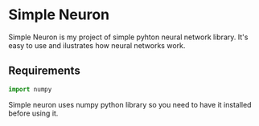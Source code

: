 # Simple Neuron

Simple Neuron is my project of simple pyhton neural network library. It's easy to use and ilustrates how neural networks work.
## Requirements

```python
import numpy
```

Simple neuron uses numpy python library so you need to have it installed before using it.
